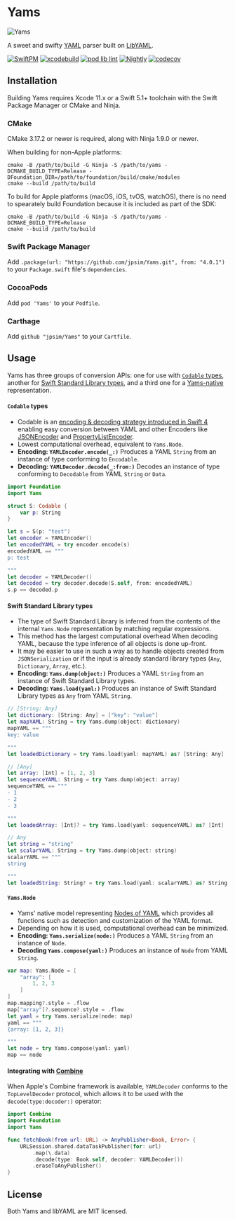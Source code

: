 # Yams

![Yams](https://raw.githubusercontent.com/jpsim/Yams/master/yams.jpg)

A sweet and swifty [YAML](http://yaml.org/) parser built on
[LibYAML](https://github.com/yaml/libyaml).

[![SwiftPM](https://github.com/jpsim/Yams/workflows/SwiftPM/badge.svg)](https://github.com/jpsim/Yams/actions?query=workflow%3ASwiftPM)
[![xcodebuild](https://github.com/jpsim/Yams/workflows/xcodebuild/badge.svg)](https://github.com/jpsim/Yams/actions?query=workflow%3Axcodebuild)
[![pod lib lint](https://github.com/jpsim/Yams/workflows/pod%20lib%20lint/badge.svg)](https://github.com/jpsim/Yams/actions?query=workflow%3A%22pod+lib+lint%22)
[![Nightly](https://github.com/jpsim/Yams/workflows/Nightly/badge.svg)](https://github.com/jpsim/Yams/actions?query=workflow%3ANightly)
[![codecov](https://codecov.io/gh/jpsim/Yams/branch/master/graph/badge.svg)](https://codecov.io/gh/jpsim/Yams)

## Installation

Building Yams requires Xcode 11.x or a Swift 5.1+ toolchain with the
Swift Package Manager or CMake and Ninja.

### CMake

CMake 3.17.2 or newer is required, along with Ninja 1.9.0 or newer.

When building for non-Apple platforms:

```
cmake -B /path/to/build -G Ninja -S /path/to/yams -DCMAKE_BUILD_TYPE=Release -DFoundation_DIR=/path/to/foundation/build/cmake/modules
cmake --build /path/to/build
```

To build for Apple platforms (macOS, iOS, tvOS, watchOS), there is no
need to spearately build Foundation because it is included as part of
the SDK:

```
cmake -B /path/to/build -G Ninja -S /path/to/yams -DCMAKE_BUILD_TYPE=Release
cmake --build /path/to/build
```

### Swift Package Manager

Add `.package(url: "https://github.com/jpsim/Yams.git", from: "4.0.1")` to your
`Package.swift` file's `dependencies`.

### CocoaPods

Add `pod 'Yams'` to your `Podfile`.

### Carthage

Add `github "jpsim/Yams"` to your `Cartfile`.

## Usage

Yams has three groups of conversion APIs:
one for use with [`Codable` types](#codable-types),
another for [Swift Standard Library types](#swift-standard-library-types),
and a third one for a [Yams-native](#yamsnode) representation.

#### `Codable` types

- Codable is an [encoding & decoding strategy introduced in Swift 4][Codable]
  enabling easy conversion between YAML and other Encoders like
  [JSONEncoder][JSONEncoder] and [PropertyListEncoder][PropertyListEncoder].
- Lowest computational overhead, equivalent to `Yams.Node`.
- **Encoding: `YAMLEncoder.encode(_:)`**
  Produces a YAML `String` from an instance of type conforming to `Encodable`.
- **Decoding: `YAMLDecoder.decode(_:from:)`**
  Decodes an instance of type conforming to `Decodable` from YAML `String` or
  `Data`.

```swift
import Foundation
import Yams

struct S: Codable {
    var p: String
}

let s = S(p: "test")
let encoder = YAMLEncoder()
let encodedYAML = try encoder.encode(s)
encodedYAML == """
p: test

"""
let decoder = YAMLDecoder()
let decoded = try decoder.decode(S.self, from: encodedYAML)
s.p == decoded.p
```

#### Swift Standard Library types

- The type of Swift Standard Library is inferred from the contents of the
  internal `Yams.Node` representation by matching regular expressions.
- This method has the largest computational overhead When decoding YAML, because
  the type inference of all objects is done up-front.
- It may be easier to use in such a way as to handle objects created from
  `JSONSerialization` or if the input is already standard library types
  (`Any`, `Dictionary`, `Array`, etc.).
- **Encoding: `Yams.dump(object:)`**
  Produces a YAML `String` from an instance of Swift Standard Library types.
- **Decoding: `Yams.load(yaml:)`**
  Produces an instance of Swift Standard Library types as `Any` from YAML
  `String`.

```swift
// [String: Any]
let dictionary: [String: Any] = ["key": "value"]
let mapYAML: String = try Yams.dump(object: dictionary)
mapYAML == """
key: value

"""
let loadedDictionary = try Yams.load(yaml: mapYAML) as? [String: Any]

// [Any]
let array: [Int] = [1, 2, 3]
let sequenceYAML: String = try Yams.dump(object: array)
sequenceYAML == """
- 1
- 2
- 3

"""
let loadedArray: [Int]? = try Yams.load(yaml: sequenceYAML) as? [Int]

// Any
let string = "string"
let scalarYAML: String = try Yams.dump(object: string)
scalarYAML == """
string

"""
let loadedString: String? = try Yams.load(yaml: scalarYAML) as? String
```

#### `Yams.Node`

- Yams' native model representing [Nodes of YAML][Nodes Spec] which provides all
  functions such as detection and customization of the YAML format.
- Depending on how it is used, computational overhead can be minimized.
- **Encoding: `Yams.serialize(node:)`**
  Produces a YAML `String` from an instance of `Node`.
- **Decoding `Yams.compose(yaml:)`**
  Produces an instance of `Node` from YAML `String`.

```swift
var map: Yams.Node = [
    "array": [
        1, 2, 3
    ]
]
map.mapping?.style = .flow
map["array"]?.sequence?.style = .flow
let yaml = try Yams.serialize(node: map)
yaml == """
{array: [1, 2, 3]}

"""
let node = try Yams.compose(yaml: yaml)
map == node
```

#### Integrating with [Combine](https://developer.apple.com/documentation/combine)

When Apple's Combine framework is available, `YAMLDecoder` conforms to the
`TopLevelDecoder` protocol, which allows it to be used with the
`decode(type:decoder:)` operator:

```swift
import Combine
import Foundation
import Yams

func fetchBook(from url: URL) -> AnyPublisher<Book, Error> {
    URLSession.shared.dataTaskPublisher(for: url)
        .map(\.data)
        .decode(type: Book.self, decoder: YAMLDecoder())
        .eraseToAnyPublisher()
}
```

## License

Both Yams and libYAML are MIT licensed.

[Codable]: https://developer.apple.com/documentation/foundation/archives_and_serialization/encoding_and_decoding_custom_types
[JSONEncoder]: https://developer.apple.com/documentation/foundation/jsonencoder
[PropertyListEncoder]: https://developer.apple.com/documentation/foundation/propertylistencoder
[Nodes Spec]: http://www.yaml.org/spec/1.2/spec.html#id2764044

